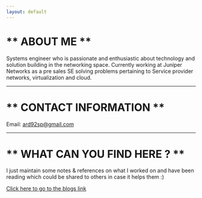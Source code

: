 ```yaml
---
layout: default
---
```

# ** ABOUT ME **
Systems engineer who is passionate and enthusiastic about technology and solution building in the networking space. Currently working at Juniper Networks as a pre sales SE solving problems pertaining to Service provider networks, virtualization and cloud. 
* * *

# ** CONTACT INFORMATION **
Email: ard92sp@gmail.com
* * *

# ** WHAT CAN YOU FIND HERE ? **
I just maintain some notes & references on what I worked on and have been reading which could be shared to others in case it helps them :)

[Click here to go to the blogs link](./blogs.html)

